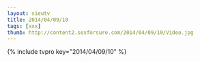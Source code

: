 ```yaml
--- 
layout: sieutv
title: 2014/04/09/10
tags: [xxx]
thumb: http://content2.sexforsure.com/2014/04/09/10/Video.jpg
---
```

{% include tvpro key="2014/04/09/10" %} 
